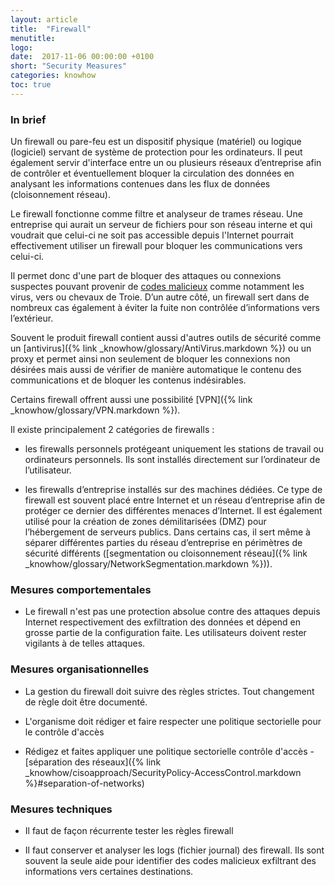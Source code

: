```yaml
---
layout: article
title:  "Firewall"
menutitle: 
logo:
date:  2017-11-06 00:00:00 +0100
short: "Security Measures"
categories: knowhow
toc: true
---
```


<h3 class="titre-page" id="in-brief">In brief</h3>
Un firewall ou pare-feu est un dispositif physique (matériel) ou logique (logiciel) servant de système de protection pour les ordinateurs. Il peut également servir d'interface entre un ou plusieurs réseaux d’entreprise afin de contrôler et éventuellement bloquer la circulation des données en analysant les informations contenues dans les flux de données (cloisonnement réseau).

Le firewall fonctionne comme filtre et analyseur de trames réseau. Une entreprise qui aurait un serveur de fichiers pour son réseau interne et qui voudrait que celui-ci ne soit pas accessible depuis l'Internet pourrait effectivement utiliser un firewall pour bloquer les communications vers celui-ci.

Il permet donc d'une part de bloquer des attaques ou connexions suspectes pouvant provenir de [codes malicieux](-) comme notamment les virus, vers ou chevaux de Troie. D’un autre côté, un firewall sert dans de nombreux cas également à éviter la fuite non contrôlée d’informations vers l’extérieur.

Souvent le produit firewall contient aussi d'autres outils de sécurité comme un [antivirus]({% link _knowhow/glossary/AntiVirus.markdown %}) ou un proxy et permet ainsi non seulement de bloquer les connexions non désirées mais aussi de vérifier de manière automatique le contenu des communications et de bloquer les contenus indésirables.

Certains firewall offrent aussi une possibilité [VPN]({% link _knowhow/glossary/VPN.markdown %}).

Il existe principalement 2 catégories de firewalls :

* les firewalls personnels protégeant uniquement les stations de travail ou ordinateurs personnels. Ils sont installés directement sur l’ordinateur de l’utilisateur.

* les firewalls d’entreprise installés sur des machines dédiées. Ce type de firewall est souvent placé entre Internet et un réseau d’entreprise afin de protéger ce dernier des différentes menaces d’Internet. Il est également utilisé pour la création de zones démilitarisées (DMZ) pour l’hébergement de serveurs publics. Dans certains cas, il sert même à séparer différentes parties du réseau d’entreprise en périmètres de sécurité différents ([segmentation ou cloisonnement réseau]({% link _knowhow/glossary/NetworkSegmentation.markdown %})).

<h3 class="titre-page" id="mesures-comportementales">Mesures comportementales</h3>

* Le firewall n'est pas une protection absolue contre des attaques depuis Internet respectivement des exfiltration des données et dépend en grosse partie de la configuration faite. Les utilisateurs doivent rester vigilants à de telles attaques.

<h3 class="titre-page" id="mesures-organisationnelles">Mesures organisationnelles</h3>

* La gestion du firewall doit suivre des règles strictes. Tout changement de règle doit être documenté.

* L'organisme doit rédiger et faire respecter une politique sectorielle pour le contrôle d'accès

* Rédigez et faites appliquer une politique sectorielle contrôle d'accès - [séparation des réseaux]({% link _knowhow/cisoapproach/SecurityPolicy-AccessControl.markdown %}\#separation-of-networks)

<h3 class="titre-page" id="mesures-techniques">Mesures techniques</h3>

* Il faut de façon récurrente tester les règles firewall

* Il faut conserver et analyser les logs (fichier journal) des firewall. Ils sont souvent la seule aide pour identifier des codes malicieux exfiltrant des informations vers certaines destinations.